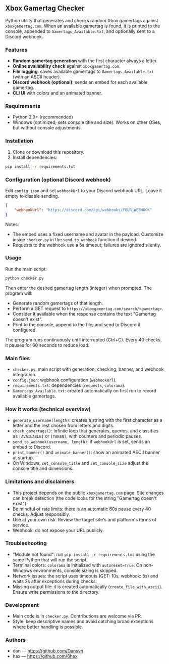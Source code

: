 ## Xbox Gamertag Checker

Python utility that generates and checks random Xbox gamertags against `xboxgamertag.com`. When an available gamertag is found, it is printed to the console, appended to `Gamertags_Available.txt`, and optionally sent to a Discord webhook.

### Features
- **Random gamertag generation** with the first character always a letter.
- **Online availability check** against `xboxgamertag.com`.
- **File logging**: saves available gamertags to `Gamertags_Available.txt` (with an ASCII header).
- **Discord webhook (optional)**: sends an embed for each available gamertag.
- **CLI UI** with colors and an animated banner.

### Requirements
- Python 3.9+ (recommended)
- Windows (optimized; sets console title and size). Works on other OSes, but without console adjustments.

### Installation
1) Clone or download this repository.
2) Install dependencies:

```bash
pip install -r requirements.txt
```

### Configuration (optional Discord webhook)
Edit `config.json` and set `webhookUrl` to your Discord webhook URL. Leave it empty to disable sending.

```json
{
    "webhookUrl": "https://discord.com/api/webhooks/YOUR_WEBHOOK"
}
```

Notes:
- The embed uses a fixed username and avatar in the payload. Customize inside `checker.py` in the `send_to_webhook` function if desired.
- Requests to the webhook use a 5s timeout; failures are ignored silently.

### Usage
Run the main script:

```bash
python checker.py
```

Then enter the desired gamertag length (integer) when prompted. The program will:
- Generate random gamertags of that length.
- Perform a GET request to `https://xboxgamertag.com/search/<gamertag>`.
- Consider it available when the response contains the text "Gamertag doesn't exist".
- Print to the console, append to the file, and send to Discord if configured.

The program runs continuously until interrupted (Ctrl+C). Every 40 checks, it pauses for 60 seconds to reduce load.

### Main files
- `checker.py`: main script with generation, checking, banner, and webhook integration.
- `config.json`: webhook configuration (`webhookUrl`).
- `requirements.txt`: dependencies (`requests`, `colorama`).
- `Gamertags_Available.txt`: created automatically on first run to record available gamertags.

### How it works (technical overview)
- `generate_username(length)`: creates a string with the first character as a letter and the rest chosen from letters and digits.
- `check_gamertags()`: infinite loop that generates, queries, and classifies as `[AVAILABLE]` or `[TAKEN]`, with counters and periodic pauses.
- `send_to_webhook(username, length)`: if `webhookUrl` is set, sends an embed to Discord.
- `print_banner()` and `animate_banner()`: show an animated ASCII banner at startup.
- On Windows, `set_console_title` and `set_console_size` adjust the console title and dimensions.

### Limitations and disclaimers
- This project depends on the public `xboxgamertag.com` page. Site changes can break detection (the code looks for the string "Gamertag doesn't exist").
- Be mindful of rate limits: there is an automatic 60s pause every 40 checks. Adjust responsibly.
- Use at your own risk. Review the target site's and platform's terms of service.
- Webhook: do not expose your URL publicly.

### Troubleshooting
- "Module not found": run `pip install -r requirements.txt` using the same Python that will run the script.
- Terminal colors: `colorama` is initialized with `autoreset=True`. On non-Windows environments, console sizing is skipped.
- Network issues: the script uses timeouts (GET: 10s, webhook: 5s) and waits 2s after exceptions during checks.
- Missing output file: it is created automatically (`create_file_with_ascii`). Ensure write permissions to the directory.

### Development
- Main code is in `checker.py`. Contributions are welcome via PR.
- Style: keep descriptive names and avoid catching broad exceptions where better handling is possible.

### Authors
- dan — https://github.com/Dansvn
- hax — https://github.com/6hax

